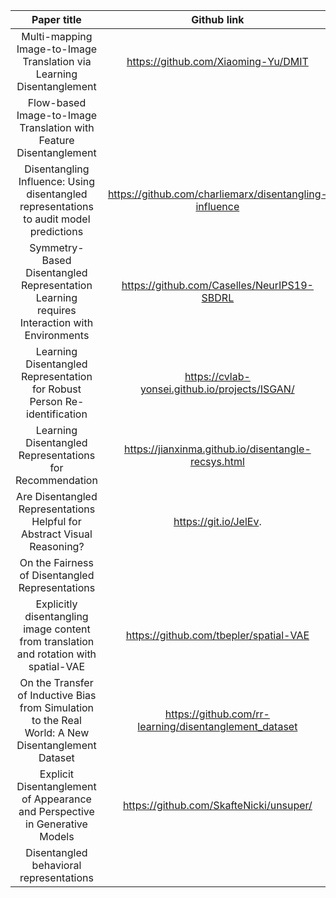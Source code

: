 |                                             Paper title                                            |                       Github link                      |                               Notes and Misc                              |
|:--------------------------------------------------------------------------------------------------:|:------------------------------------------------------:|:-------------------------------------------------------------------------:|
|                Multi-mapping Image-to-Image Translation via Learning Disentanglement               |           https://github.com/Xiaoming-Yu/DMIT          |                                                                           |
|                 Flow-based Image-to-Image Translation with Feature Disentanglement                 |                                                        |                                                                           |
|       Disentangling Influence: Using disentangled representations to audit model predictions       | https://github.com/charliemarx/disentangling-influence |                                                                           |
|     Symmetry-Based Disentangled Representation Learning requires Interaction with Environments     |       https://github.com/Caselles/NeurIPS19-SBDRL      | https://colab.research.google.com/drive/1KVlSV24c687N_4TLJWwGTkjt3sh9ufWW |
|              Learning Disentangled Representation for Robust Person Re-identification              |     https://cvlab-yonsei.github.io/projects/ISGAN/     |                                                                           |
|                      Learning Disentangled Representations for Recommendation                      |   https://jianxinma.github.io/disentangle-recsys.html  |                                                                           |
|               Are Disentangled Representations Helpful for Abstract Visual Reasoning?              |                  https://git.io/JelEv.                 |                                                                           |
|                           On the Fairness of Disentangled Representations                          |                                                        |                                                                           |
|        Explicitly disentangling image content from translation and rotation with spatial-VAE       |         https://github.com/tbepler/spatial-VAE         |                                                                           |
| On the Transfer of Inductive Bias from Simulation to the Real World: A New Disentanglement Dataset | https://github.com/rr-learning/disentanglement_dataset |                                                                           |
|             Explicit Disentanglement of Appearance and Perspective in Generative Models            |         https://github.com/SkafteNicki/unsuper/        |                                                                           |
|                               Disentangled behavioral representations                              |                                                        |                                                                           |
